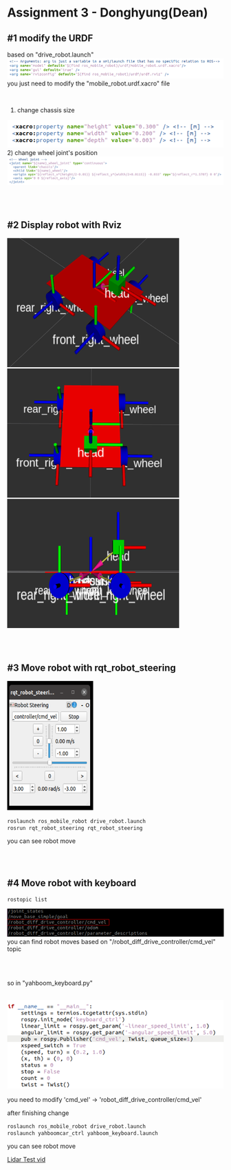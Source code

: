 # Assignment 3 - Donghyung(Dean)

## #1 modify the URDF

based on "drive_robot.launch"
<img src="./images/1.png"/>
<br/>
you just need to modify the "mobile_robot.urdf.xacro" file

<br/>

1) change chassis size
<img src="./images/2.png"/>
2) change wheel joint's position
<img src="./images/3.png"/>

<br/><br/>

## #2 Display robot with Rviz
<img src="./images/7.png" width="400" height="300"/><img src="./images/5.png" width="400" height="300"/><img src="./images/6.png" width="400" height="300"/>

<br/><br/>

## #3 Move robot with rqt_robot_steering
<img src="./images/8.png" width="200" height="300"/>

```
roslaunch ros_mobile_robot drive_robot.launch
rosrun rqt_robot_steering rqt_robot_steering
```

you can see robot move

<br/><br/>



## #4 Move robot with keyboard

```
rostopic list
```
<img src="./images/9.png"/>
you can find robot moves based on "/robot_diff_drive_controller/cmd_vel" topic

<br/><br/>

so in "yahboom_keyboard.py"

<br/>

<img src="./images/4.png"/>

you need to modify
'cmd_vel' -> 'robot_diff_drive_controller/cmd_vel'

after finishing change

```
roslaunch ros_mobile_robot drive_robot.launch
roslaunch yahboomcar_ctrl yahboom_keyboard.launch
```
you can see robot move

[Lidar Test vid](https://youtu.be/mS8J2_pSlNk)

<br/><br/>


